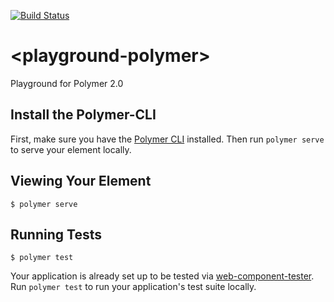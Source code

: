 [![Build Status](https://saucelabs.com/buildstatus/stefanfrede)](https://saucelabs.com/beta/builds/70c0790efe1d45feaf73677cd6caff2b)

# \<playground-polymer\>

Playground for Polymer 2.0

## Install the Polymer-CLI

First, make sure you have the [Polymer CLI](https://www.npmjs.com/package/polymer-cli) installed. Then run `polymer serve` to serve your element locally.

## Viewing Your Element

```
$ polymer serve
```

## Running Tests

```
$ polymer test
```

Your application is already set up to be tested via [web-component-tester](https://github.com/Polymer/web-component-tester). Run `polymer test` to run your application's test suite locally.
